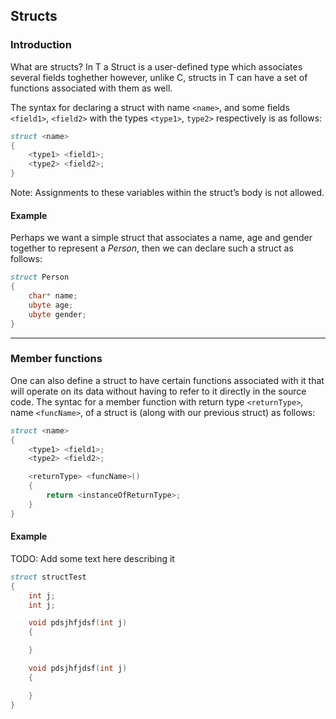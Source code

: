 ## Structs

### Introduction

What are structs? In T a Struct is a user-defined type which associates
several fields toghether however, unlike C, structs in T can have a set
of functions associated with them as well.

The syntax for declaring a struct with name `<name>`, and some fields
`<field1>`, `<field2>` with the types `<type1>`, `type2>` respectively
is as follows:

``` d
struct <name>
{
    <type1> <field1>;
    <type2> <field2>;
}
```

Note: Assignments to these variables within the struct’s body is not
allowed.

#### Example

Perhaps we want a simple struct that associates a name, age and gender
together to represent a *Person*, then we can declare such a struct as
follows:

``` d
struct Person
{
    char* name;
    ubyte age;
    ubyte gender;
}
```

------------------------------------------------------------------------

### Member functions

One can also define a struct to have certain functions associated with
it that will operate on its data without having to refer to it directly
in the source code. The syntac for a member function with return type
`<returnType>`, name `<funcName>`, of a struct is (along with our
previous struct) as follows:

``` d
struct <name>
{
    <type1> <field1>;
    <type2> <field2>;

    <returnType> <funcName>()
    {
        return <instanceOfReturnType>;
    }
}
```

#### Example

TODO: Add some text here describing it

``` d
struct structTest
{
    int j;
    int j;

    void pdsjhfjdsf(int j)
    {

    }

    void pdsjhfjdsf(int j)
    {

    }
}
```
